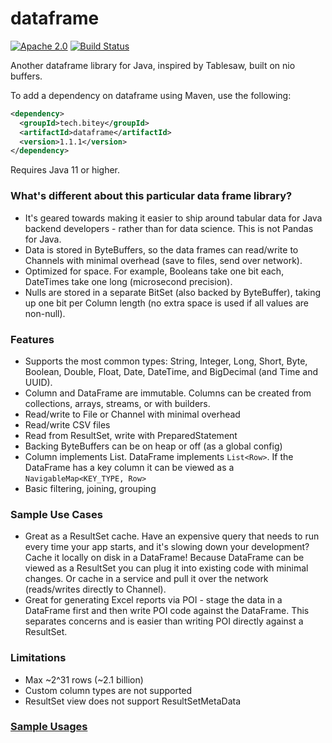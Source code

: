 # dataframe

[![Apache 2.0](https://img.shields.io/github/license/nebula-plugins/nebula-project-plugin.svg)](http://www.apache.org/licenses/LICENSE-2.0)
[![Build Status](https://api.travis-ci.com/biteytech/dataframe.svg?branch=master)](https://app.travis-ci.com/github/biteytech/dataframe)

Another dataframe library for Java, inspired by Tablesaw, built on nio buffers.

To add a dependency on dataframe using Maven, use the following:

```xml
<dependency>
  <groupId>tech.bitey</groupId>
  <artifactId>dataframe</artifactId>
  <version>1.1.1</version>
</dependency>
```

Requires Java 11 or higher.

### What's different about this particular data frame library?
* It's geared towards making it easier to ship around tabular data for Java backend developers - rather than for data science. This is not Pandas for Java.
* Data is stored in ByteBuffers, so the data frames can read/write to Channels with minimal overhead (save to files, send over network).
* Optimized for space. For example, Booleans take one bit each, DateTimes take one long (microsecond precision).
* Nulls are stored in a separate BitSet (also backed by ByteBuffer), taking up one bit per Column length (no extra space is used if all values are non-null).

### Features
* Supports the most common types: String, Integer, Long, Short, Byte, Boolean, Double, Float, Date, DateTime, and BigDecimal (and Time and UUID).
* Column and DataFrame are immutable. Columns can be created from collections, arrays, streams, or with builders.
* Read/write to File or Channel with minimal overhead
* Read/write CSV files
* Read from ResultSet, write with PreparedStatement
* Backing ByteBuffers can be on heap or off (as a global config)
* Column implements List. DataFrame implements `List<Row>`. If the DataFrame has a key column it can be viewed as a `NavigableMap<KEY_TYPE, Row>`
* Basic filtering, joining, grouping

### Sample Use Cases
* Great as a ResultSet cache. Have an expensive query that needs to run every time your app starts, and it's slowing down your development? Cache it locally on disk in a DataFrame! Because DataFrame can be viewed as a ResultSet you can plug it into existing code with minimal changes. Or cache in a service and pull it over the network (reads/writes directly to Channel).
* Great for generating Excel reports via POI - stage the data in a DataFrame first and then write POI code against the DataFrame. This separates concerns and is easier than writing POI directly against a ResultSet.

### Limitations
* Max \~2^31 rows (\~2.1 billion)
* Custom column types are not supported
* ResultSet view does not support ResultSetMetaData

### [Sample Usages](dataframe/dataframe-test/src/test/java/tech/bitey/dataframe/test/SampleUsages.java)

